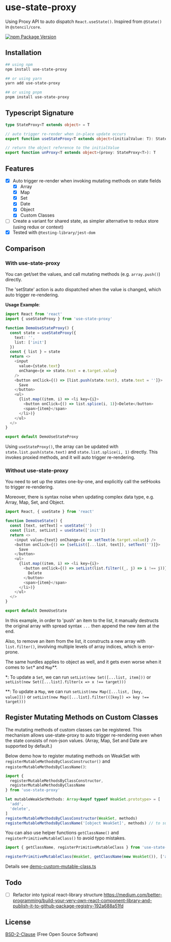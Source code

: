 # use-state-proxy

Using Proxy API to auto dispatch `React.useState()`.
Inspired from `@State()` in `@stencil/core`.

[![npm Package Version](https://img.shields.io/npm/v/use-state-proxy?maxAge=3600)](https://www.npmjs.com/package/use-state-proxy)

## Installation

```bash
## using npm
npm install use-state-proxy

## or using yarn
yarn add use-state-proxy

## or using pnpm
pnpm install use-state-proxy
```

## Typescript Signature
```typescript
type StateProxy<T extends object> = T

// auto trigger re-render when in-place update occurs
export function useStateProxy<T extends object>(initialValue: T): StateProxy<T>

// return the object reference to the initialValue
export function unProxy<T extends object>(proxy: StateProxy<T>): T
```

## Features
- [x] Auto trigger re-render when invoking mutating methods on state fields
  - [x] Array
  - [x] Map
  - [x] Set
  - [x] Date
  - [x] Object
  - [X] Custom Classes
- [ ] Create a variant for shared state, as simpler alternative to redux store (using redux or context)
- [x] Tested with `@testing-library/jest-dom`

## Comparison

### With use-state-proxy
You can get/set the values, and call mutating methods (e.g. `array.push()`) directly.

The 'setState' action is auto dispatched when the value is changed, which auto trigger re-rendering.

**Usage Example**:
```typescript jsx
import React from 'react'
import { useStateProxy } from 'use-state-proxy'

function DemoUseStateProxy() {
  const state = useStateProxy({
    text: '',
    list: ['init']
  })
  const { list } = state
  return <>
    <input
      value={state.text}
      onChange={e => state.text = e.target.value}
    />
    <button onClick={() => [list.push(state.text), state.text = '']}>
      Save
    </button>
    <ul>
      {list.map((item, i) => <li key={i}>
        <button onClick={() => list.splice(i, 1)}>Delete</button>
        <span>{item}</span>
      </li>)}
    </ul>
  </>
}

export default DemoUseStateProxy
```

Using `useStateProxy()`, the array can be updated with `state.list.push(state.text)` and `state.list.splice(i, 1)` directly.
This invokes proxied methods, and it will auto trigger re-rendering.

### Without use-state-proxy
You need to set up the states one-by-one, and explicitly call the setHooks to trigger re-rendering.

Moreover, there is syntax noise when updating complex data type, e.g. Array, Map, Set, and Object.

```typescript jsx
import React, { useState } from 'react'

function DemoUseState() {
  const [text, setText] = useState('')
  const [list, setList] = useState(['init'])
  return <>
    <input value={text} onChange={e => setText(e.target.value)} />
    <button onClick={() => [setList([...list, text]), setText('')]}>
      Save
    </button>
    <ul>
      {list.map((item, i) => <li key={i}>
        <button onClick={() => setList(list.filter((_, j) => i !== j))}>
          Delete
        </button>
        <span>{item}</span>
      </li>)}
    </ul>
  </>
}

export default DemoUseState
```

In this example, in order to 'push' an item to the list, it manually destructs the original array with spread syntax `...` then append the new item at the end.

Also, to remove an item from the list, it constructs a new array with `list.filter()`, involving multiple levels of array indices, which is error-prone.

The same hurdles applies to object as well, and it gets even worse when it comes to `Set`* and `Map`**.

*: To update a `Set`, we can run `setList(new Set([...list, item]))` or `setList(new Set([...list].filter(x => x !== target)))`

**: To update a `Map`, we can run `setList(new Map([...list, [key, value]]))` or `setList(new Map([...list].filter(([key]) => key !== target)))`

## Register Mutating Methods on Custom Classes

The mutating methods of custom classes can be registered.
This mechanism allows use-state-proxy to auto trigger re-rendering even when the state consists of non-json values.
(Array, Map, Set and Date are supported by default.)

Below demo how to register mutating methods on WeakSet with `registerMutableMethodsByClassConstructor()` and `registerMutableMethodsByClassName()`:
```typescript
import {
  registerMutableMethodsByClassConstructor,
  registerMutableMethodsByClassName
} from 'use-state-proxy'

let mutableWeakSetMethods: Array<keyof typeof WeakSet.prototype> = [
  'add',
  'delete',
]
registerMutableMethodsByClassConstructor(WeakSet, methods)
registerMutableMethodsByClassName('[object WeakSet]', methods) // to support cross-frame objects
```

You can also use helper functions `getClassName()` and `registerPrimitiveMutableClass()` to avoid typo mistakes.
```typescript
import { getClassName, registerPrimitiveMutableClass } from 'use-state-proxy'

registerPrimitiveMutableClass(WeakSet, getClassName(new WeakSet()), ['add', 'delete'])
```

Details see [demo-custom-mutable-class.ts](./src/demo-custom-mutable-class.ts)

## Todo
- [ ] Refactor into typical react-library structure
      https://medium.com/better-programming/build-your-very-own-react-component-library-and-publish-it-to-github-package-registry-192a688a51fd

## License
[BSD-2-Clause](./LICENSE) (Free Open Source Software)
